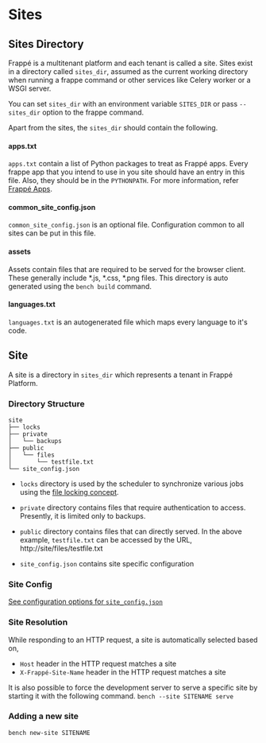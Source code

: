 <!-- add-breadcrumbs -->
# Sites

## Sites Directory

Frappé is a multitenant platform and each tenant is called a site. Sites exist
in a directory called `sites_dir`, assumed as the current working directory when
running a frappe command or other services like Celery worker or a WSGI server.

You can set `sites_dir` with an environment variable `SITES_DIR` or pass
`--sites_dir` option to the frappe command.

Apart from the sites, the `sites_dir` should contain the following.

#### apps.txt

`apps.txt` contain a list of Python packages to treat as Frappé apps. Every
frappe app that you intend to use in you site should have an entry in this file.
Also, they should be in the `PYTHONPATH`. For more information, refer
[Frappé Apps](/help/apps).

#### common\_site\_config.json

`common_site_config.json` is an optional file. Configuration common to all sites
can be put in this file.

#### assets

Assets contain files that are required to be served for the browser client.
These generally include *.js, *.css, *.png files. This directory is auto
generated using the `bench build` command.

#### languages.txt

`languages.txt` is an autogenerated file which maps every language to it's code.

## Site

A site is a directory in `sites_dir` which represents a tenant in Frappé Platform.


### Directory Structure

	site
	├── locks
	├── private
	│   └── backups
	├── public
	│   └── files
	│		└── testfile.txt
	└── site_config.json

* `locks` directory is used by the scheduler to synchronize various jobs using
the [file locking concept](http://en.wikipedia.org/wiki/File_locking).

* `private` directory contains files that require authentication to access.
Presently, it is limited only to backups.

* `public` directory contains files that can directly served. In the above
 example, `testfile.txt` can be accessed by the URL,
	 http://site/files/testfile.txt

* `site_config.json` contains site specific configuration

### Site Config

[See configuration options for `site_config.json`](/frappe/user/en/guides/basics/site_config)

### Site Resolution

While responding to an HTTP request, a site is automatically selected based on,

* `Host` header in the HTTP request matches a site
* `X-Frappé-Site-Name` header in the HTTP request matches a site

It is also possible to force the development server to serve a specific site by
starting it with the following command.
	`bench --site SITENAME serve`


### Adding a new site

`bench new-site SITENAME`
